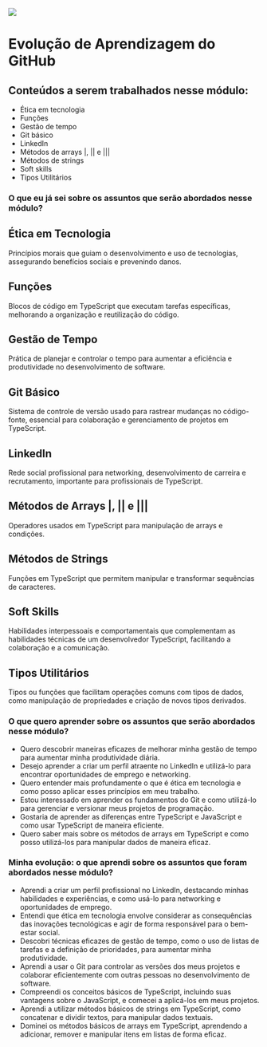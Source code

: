 ![](https://i.imgur.com/xG74tOh.png)

# Evolução de Aprendizagem do GitHub

## Conteúdos a serem trabalhados nesse módulo:

- Ética em tecnologia
- Funções
- Gestão de tempo
- Git básico
- LinkedIn 
- Métodos de arrays |, || e |||
- Métodos de strings
- Soft skills
- Tipos Utilitários

### O que eu já sei sobre os assuntos que serão abordados nesse módulo?

## Ética em Tecnologia
Princípios morais que guiam o desenvolvimento e uso de tecnologias, assegurando benefícios sociais e prevenindo danos.

## Funções
Blocos de código em TypeScript que executam tarefas específicas, melhorando a organização e reutilização do código.

## Gestão de Tempo
Prática de planejar e controlar o tempo para aumentar a eficiência e produtividade no desenvolvimento de software.

## Git Básico
Sistema de controle de versão usado para rastrear mudanças no código-fonte, essencial para colaboração e gerenciamento de projetos em TypeScript.

## LinkedIn
Rede social profissional para networking, desenvolvimento de carreira e recrutamento, importante para profissionais de TypeScript.

## Métodos de Arrays |, || e |||
Operadores usados em TypeScript para manipulação de arrays e condições.

## Métodos de Strings
Funções em TypeScript que permitem manipular e transformar sequências de caracteres.

## Soft Skills
Habilidades interpessoais e comportamentais que complementam as habilidades técnicas de um desenvolvedor TypeScript, facilitando a colaboração e a comunicação.

## Tipos Utilitários
Tipos ou funções que facilitam operações comuns com tipos de dados, como manipulação de propriedades e criação de novos tipos derivados.

### O que quero aprender sobre os assuntos que serão abordados nesse módulo?

- Quero descobrir maneiras eficazes de melhorar minha gestão de tempo para aumentar minha produtividade diária.
- Desejo aprender a criar um perfil atraente no LinkedIn e utilizá-lo para encontrar oportunidades de emprego e networking.
- Quero entender mais profundamente o que é ética em tecnologia e como posso aplicar esses princípios em meu trabalho.
- Estou interessado em aprender os fundamentos do Git e como utilizá-lo para gerenciar e versionar meus projetos de programação.
- Gostaria de aprender as diferenças entre TypeScript e JavaScript e como usar TypeScript de maneira eficiente.
- Quero saber mais sobre os métodos de arrays em TypeScript e como posso utilizá-los para manipular dados de maneira eficaz.

### Minha evolução: o que aprendi sobre os assuntos que foram abordados nesse módulo?

- Aprendi a criar um perfil profissional no LinkedIn, destacando minhas habilidades e experiências, e como usá-lo para networking e oportunidades de emprego.
- Entendi que ética em tecnologia envolve considerar as consequências das inovações tecnológicas e agir de forma responsável para o bem-estar social.
- Descobri técnicas eficazes de gestão de tempo, como o uso de listas de tarefas e a definição de prioridades, para aumentar minha produtividade.
- Aprendi a usar o Git para controlar as versões dos meus projetos e colaborar eficientemente com outras pessoas no desenvolvimento de software.
- Compreendi os conceitos básicos de TypeScript, incluindo suas vantagens sobre o JavaScript, e comecei a aplicá-los em meus projetos.
- Aprendi a utilizar métodos básicos de strings em TypeScript, como concatenar e dividir textos, para manipular dados textuais.
- Dominei os métodos básicos de arrays em TypeScript, aprendendo a adicionar, remover e manipular itens em listas de forma eficaz.
